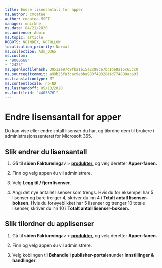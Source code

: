 ```yaml
---
title: Endre lisensantall for apper
ms.author: cmcatee
author: cmcatee-MSFT
manager: mnirkhe
ms.date: 04/21/2020
ms.audience: Admin
ms.topic: article
ROBOTS: NOINDEX, NOFOLLOW
localization_priority: Normal
ms.collection: Adm_O365
ms.custom:
- "9000568"
- "2425"
ms.openlocfilehash: 39512e97c9fba1e15a2c88ce7bc1de8a15c65cc0
ms.sourcegitcommit: a98b25fa3cac9ebba983f4932881d774880aca93
ms.translationtype: MT
ms.contentlocale: nb-NO
ms.lasthandoff: 05/13/2020
ms.locfileid: "44058761"
---
```

# <a name="change-app-license-quantity"></a>Endre lisensantall for apper

Du kan vise eller endre antall lisenser du har, og tilordne dem til brukere i administrasjonssenteret for Microsoft 365. 

## <a name="to-change-license-quantity"></a>Slik endrer du lisensantall

1. Gå til **siden Fakturering**av  >  **[produkter,](https://go.microsoft.com/fwlink/p/?linkid=842054)** og velg deretter **Apper-fanen.**

2. Finn og velg appen du vil administrere.  

3. Velg **Legg til / fjern lisenser**.

4. Angi det nye antallet lisenser som trengs. Hvis du for eksempel har 5 lisenser og bare trenger 4, skriver du inn 4 i **Totalt antall lisenser-boksen.** Hvis du for øyeblikket har 5 lisenser og trenger 10 totale lisenser, skriver du inn 10 i **Totalt antall lisenser-boksen.**

## <a name="to-assign-app-licenses"></a>Slik tilordner du applisenser

1. Gå til **siden Fakturering**av  >  **[produkter,](https://go.microsoft.com/fwlink/p/?linkid=842054)** og velg deretter **Apper-fanen.**

2. Finn og velg appen du vil administrere.  

3. Velg koblingen til **Behandle i publisher-portalen**under **Innstillinger & handlinger**.